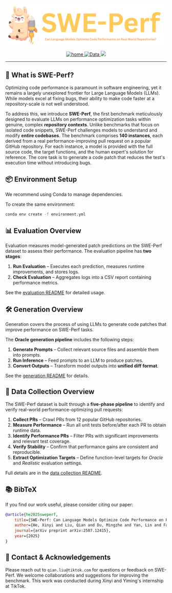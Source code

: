 <div align="center">
  <img src="misc/sweperf_logo.png" alt="SWE-Perf Logo" width="800"/>
</div>

<p align="center">
  <a href="https://swe-perf.github.io/">
    <img src="https://img.shields.io/badge/project-Home-b31b1b.svg" alt="home">
  </a>
  <a href="https://huggingface.co/datasets/SWE-Perf/SWE-Perf">
    <img src="https://img.shields.io/badge/%F0%9F%A4%97%20Hugging%20Face-Data-blue" alt="Data">
  </a>
  <a href="https://arxiv.org/abs/2507.12415">
    <img src="https://img.shields.io/badge/arXiv-2507.12415-b31b1b.svg">
  </a>

</p>

---

## 🚀 What is SWE-Perf?

Optimizing code performance is paramount in software engineering, yet it remains a largely unexplored frontier for Large Language Models (LLMs). While models excel at fixing bugs, their ability to make code faster at a repository-scale is not well understood.

To address this, we introduce **SWE-Perf**, the first benchmark meticulously designed to evaluate LLMs on performance optimization tasks within genuine, complex **repository contexts**. Unlike benchmarks that focus on isolated code snippets, SWE-Perf challenges models to understand and modify **entire codebases**. The benchmark comprises **140 instances**, each derived from a real performance-improving pull request on a popular GitHub repository. For each instance, a model is provided with the full source code, the target functions, and the human expert's solution for reference. The core task is to generate a code patch that reduces the test's execution time without introducing bugs.

## 📦 Environment Setup
We recommend using Conda to manage dependencies.

To create the same environment:

```bash
conda env create -f environment.yml
```


## 📊 Evaluation Overview
Evaluation measures model-generated patch predictions on the SWE-Perf dataset to assess their performance. 
The evaluation pipeline has **two stages**:

1. **Run Evaluation** – Executes each prediction, measures runtime improvements, and stores logs.
2. **Check Evaluation** – Aggregates logs into a CSV report containing performance metrics.

See the [evaluation README](/evaluation/README.md) for detailed usage.


## 🛠️ Generation Overview

Generation covers the process of using LLMs to generate code patches that improve performance on SWE-Perf tasks. 

The **Oracle generation pipeline** includes the following steps:

1. **Generate Prompts** – Collect relevant source files and assemble them into prompts.
2. **Run Inference** – Feed prompts to an LLM to produce patches.
3. **Convert Outputs** – Transform model outputs into **unified diff format**.

See the [generation README](/generation/oracle/README.md) for details.

## 📂 Data Collection Overview

The SWE-Perf dataset is built through a **five-phase pipeline** to identify and verify real-world performance-optimizing pull requests:

1. **Collect PRs** – Crawl PRs from 12 popular GitHub repositories.
2. **Measure Performance** – Run all unit tests before/after each PR to obtain runtime data.
3. **Identify Performance PRs** – Filter PRs with significant improvements and relevant test coverage.
4. **Verify Stability** – Confirm that performance gains are consistent and reproducible.
5. **Extract Optimization Targets** – Define function-level targets for *Oracle* and *Realistic* evaluation settings.

Full details are in the [data collection README](/data_collection/README.md).

## 📚 BibTeX

If you find our work useful, please consider citing our paper:
```bibtex
@article{he2025sweperf,
    title={SWE-Perf: Can Language Models Optimize Code Performance on Real-World Repositories?},
    author={He, Xinyi and Liu, Qian and Du, Mingzhe and Yan, Lin and Fan, Zhijie and Huang, Yiming and Yuan, Zejian and Ma, Zejun},
    journal={arXiv preprint arXiv:2507.12415},
    year={2025}
}
```

## 🤝 Contact & Acknowledgements

Please reach out to `qian.liu@tiktok.com` for questions or feedback on SWE-Perf. We welcome collaborations and suggestions for improving the benchmark. This work was conducted during Xinyi and Yiming's internship at TikTok.
